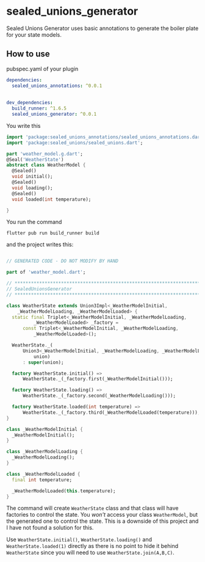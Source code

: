 # sealed_unions_generator

Sealed Unions Generator uses basic annotations to generate the boiler plate for your state models.
## How to use

pubspec.yaml of your plugin

```yaml
dependencies:
  sealed_unions_annotations: ^0.0.1
    
    
dev_dependencies:
  build_runner: ^1.6.5
  sealed_unions_generator: ^0.0.1
```

You write this 
```dart
import 'package:sealed_unions_annotations/sealed_unions_annotations.dart';
import 'package:sealed_unions/sealed_unions.dart';

part 'weather_model.g.dart';
@Seal('WeatherState')
abstract class WeatherModel {
  @Sealed()
  void initial();
  @Sealed()
  void loading();
  @Sealed()
  void loaded(int temperature);

}
```

You run the command
```shell
flutter pub run build_runner build      
```

and the project writes this:
```dart

// GENERATED CODE - DO NOT MODIFY BY HAND

part of 'weather_model.dart';

// **************************************************************************
// SealedUnionsGenerator
// **************************************************************************

class WeatherState extends Union3Impl<_WeatherModelInitial,
    _WeatherModelLoading, _WeatherModelLoaded> {
  static final Triplet<_WeatherModelInitial, _WeatherModelLoading,
          _WeatherModelLoaded> _factory =
      const Triplet<_WeatherModelInitial, _WeatherModelLoading,
          _WeatherModelLoaded>();

  WeatherState._(
      Union3<_WeatherModelInitial, _WeatherModelLoading, _WeatherModelLoaded>
          union)
      : super(union);

  factory WeatherState.initial() =>
      WeatherState._(_factory.first(_WeatherModelInitial()));

  factory WeatherState.loading() =>
      WeatherState._(_factory.second(_WeatherModelLoading()));

  factory WeatherState.loaded(int temperature) =>
      WeatherState._(_factory.third(_WeatherModelLoaded(temperature)));
}

class _WeatherModelInitial {
  _WeatherModelInitial();
}

class _WeatherModelLoading {
  _WeatherModelLoading();
}

class _WeatherModelLoaded {
  final int temperature;

  _WeatherModelLoaded(this.temperature);
}

```


The command will create `WeatherState` class and that class will have factories to control the state.
You *won't* access your class `WeatherModel`, but the generated one to control the state.
This is a downside of this project and I have not found a solution for this.

Use `WeatherState.initial()`, `WeatherState.loading()` and `WeatherState.loaded(1)` directly as there is no point to hide it
behind `WeatherState` since you will need to use `WeatherState.join(A,B,C)`.
